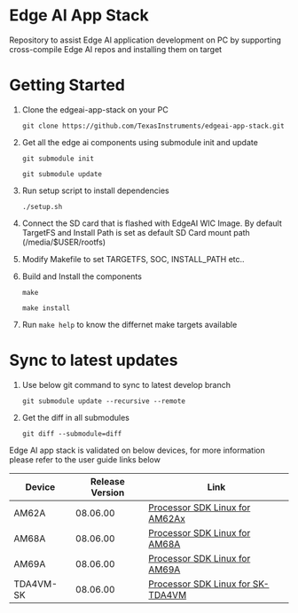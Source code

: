 # Edge AI App Stack

Repository to assist Edge AI application development on PC by supporting
cross-compile Edge AI repos and installing them on target


# Getting Started

1. Clone the edgeai-app-stack on your PC

    `git clone https://github.com/TexasInstruments/edgeai-app-stack.git`

2. Get all the edge ai components using submodule init and update

    `git submodule init`

    `git submodule update`

3. Run setup script to install dependencies

    `./setup.sh`

4. Connect the SD card that is flashed with EdgeAI WIC Image. By default
   TargetFS and Install Path is set as default SD Card mount path
   (/media/$USER/rootfs)

5. Modify Makefile to set TARGETFS, SOC, INSTALL_PATH etc..

6. Build and Install the components

    `make`

    `make install`

7. Run `make help` to know the differnet make targets available


# Sync to latest updates

1. Use below git command to sync to latest develop branch

    `git submodule update --recursive --remote`

2. Get the diff in all submodules

    `git diff --submodule=diff`


Edge AI app stack is validated on below devices, for more information please refer to the user guide links below

Device | Release Version | Link
--- | --- | ---
AM62A | 08.06.00 | [Processor SDK Linux for AM62Ax](https://software-dl.ti.com/jacinto7/esd/processor-sdk-linux-edgeai/AM62AX/08_06_00/exports/docs/common/sdk_components.html#edge-ai-application-stack)
AM68A | 08.06.00 | [Processor SDK Linux for AM68A](https://software-dl.ti.com/jacinto7/esd/processor-sdk-linux-edgeai/AM68A/08_06_00/exports/docs/common/sdk_components.html#edge-ai-application-stack)
AM69A | 08.06.00 | [Processor SDK Linux for AM69A](https://software-dl.ti.com/jacinto7/esd/processor-sdk-linux-edgeai/AM69A/08_06_00/exports/docs/common/sdk_components.html#edge-ai-application-stack)
TDA4VM-SK | 08.06.00 | [Processor SDK Linux for SK-TDA4VM](https://software-dl.ti.com/jacinto7/esd/processor-sdk-linux-edgeai/TDA4VM/08_06_00/exports/docs/common/sdk_components.html#edge-ai-application-stack)
